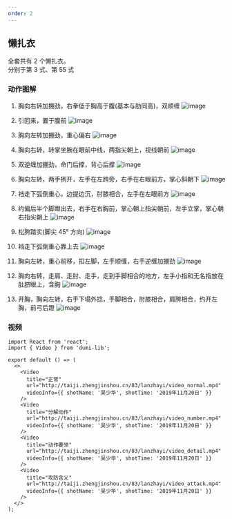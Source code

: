 ```yaml
---
order: 2
---
```


## 懒扎衣

全套共有 2 个懒扎衣。  
分别于第 3 式、第 55 式

### 动作图解

1. 胸向右转加掤劲，右拳低于胸高于腹(基本与肋同高)，双顺缠
   ![image](http://taiji.zhengjinshou.cn/83/lanzhayi/151733.jpg)

2. 引回来，置于腹前
   ![image](http://taiji.zhengjinshou.cn/83/lanzhayi/151750.jpg)

3. 胸向左转加掤劲，重心偏右
   ![image](http://taiji.zhengjinshou.cn/83/lanzhayi/151758.jpg)

4. 胸向右转，转掌坐腕在眼前中线，两指尖朝上，视线朝前
   ![image](http://taiji.zhengjinshou.cn/83/lanzhayi/151805.jpg)

5. 双逆缠加掤劲，命门后撑，背心后撑
   ![image](http://taiji.zhengjinshou.cn/83/lanzhayi/151816.jpg)

6. 胸向左转，两手挒开，左手在左跨旁，右手在右眼前方，掌心斜朝下
   ![image](http://taiji.zhengjinshou.cn/83/lanzhayi/151828.jpg)

7. 裆走下弧倒重心，边提边沉，肘膝相合，左手在左眼前方
   ![image](http://taiji.zhengjinshou.cn/83/lanzhayi/151843.jpg)

8. 约偏后半个脚蹬出去，右手在右胸前，掌心朝上指尖朝前，左手立掌，掌心朝右指尖朝上
   ![image](http://taiji.zhengjinshou.cn/83/lanzhayi/151849.jpg)

9. 松胯踏实(脚尖 45° 方向)
   ![image](http://taiji.zhengjinshou.cn/83/lanzhayi/151921.jpg)

10. 裆走下弧倒重心靠上去
    ![image](http://taiji.zhengjinshou.cn/83/lanzhayi/151927.jpg)

11. 胸向左转，重心前移，扣左脚，左手顺缠，右手逆缠加掤劲
    ![image](http://taiji.zhengjinshou.cn/83/lanzhayi/151939.jpg)

12. 胸向右转，走肩、走肘、走手，走到手脚相合的地方，左手小指和无名指放在肚脐眼上，含胸
    ![image](http://taiji.zhengjinshou.cn/83/lanzhayi/151949.jpg)

13. 开胸，胸向左转，右手下塌外捻，手脚相合，肘膝相合，肩胯相合，约开左胸，前弓后蹬
    ![image](http://taiji.zhengjinshou.cn/83/lanzhayi/152007.jpg)

### 视频

```tsx | inline
import React from 'react';
import { Video } from 'dumi-lib';

export default () => (
  <>
    <Video
      title="正常"
      url="http://taiji.zhengjinshou.cn/83/lanzhayi/video_normal.mp4"
      videoInfo={{ shotName: '吴少华', shotTime: '2019年11月20日' }}
    />
    <Video
      title="分解动作"
      url="http://taiji.zhengjinshou.cn/83/lanzhayi/video_number.mp4"
      videoInfo={{ shotName: '吴少华', shotTime: '2019年11月20日' }}
    />
    <Video
      title="动作要领"
      url="http://taiji.zhengjinshou.cn/83/lanzhayi/video_detail.mp4"
      videoInfo={{ shotName: '吴少华', shotTime: '2019年11月20日' }}
    />
    <Video
      title="攻防含义"
      url="http://taiji.zhengjinshou.cn/83/lanzhayi/video_attack.mp4"
      videoInfo={{ shotName: '吴少华', shotTime: '2019年11月20日' }}
    />
  </>
);
```
